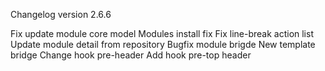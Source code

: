 Changelog version 2.6.6
 
Fix update module core model
Modules install fix
Fix line-break action list
Update module detail from repository
Bugfix module brigde
New template bridge
Change hook pre-header
Add hook pre-top header
